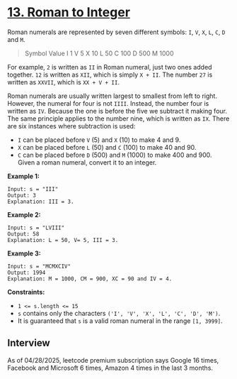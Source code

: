# [13. Roman to Integer](https://leetcode.com/problems/roman-to-integer/)

Roman numerals are represented by seven different symbols: `I`, `V`, `X`, `L`, `C`, `D` and `M`.

> Symbol       Value
> I             1
> V             5
> X             10
> L             50
> C             100
> D             500
> M             1000

For example, `2` is written as `II` in Roman numeral, just two ones added together. `12` is written as `XII`, which is simply `X + II`. The number `27` is written as `XXVII`, which is `XX + V + II`.

Roman numerals are usually written largest to smallest from left to right. However, the numeral for four is not `IIII`. Instead, the number four is written as `IV`. Because the one is before the five we subtract it making four. The same principle applies to the number nine, which is written as `IX`. There are six instances where subtraction is used:

* `I` can be placed before `V` (5) and `X` (10) to make 4 and 9.
* `X` can be placed before `L` (50) and `C` (100) to make 40 and 90.
* `C` can be placed before `D` (500) and `M` (1000) to make 400 and 900.
Given a roman numeral, convert it to an integer.

**Example 1:**
```
Input: s = "III"
Output: 3
Explanation: III = 3.
```

**Example 2:**
```
Input: s = "LVIII"
Output: 58
Explanation: L = 50, V= 5, III = 3.
```

**Example 3:**
```
Input: s = "MCMXCIV"
Output: 1994
Explanation: M = 1000, CM = 900, XC = 90 and IV = 4.
```

**Constraints:**
* `1 <= s.length <= 15`
* `s` contains only the characters `('I', 'V', 'X', 'L', 'C', 'D', 'M')`.
* It is guaranteed that `s` is a valid roman numeral in the range `[1, 3999]`.

## Interview
As of 04/28/2025, leetcode premium subscription says Google 16 times, Facebook and Microsoft 6 times, Amazon 4 times in the last 3 months.
